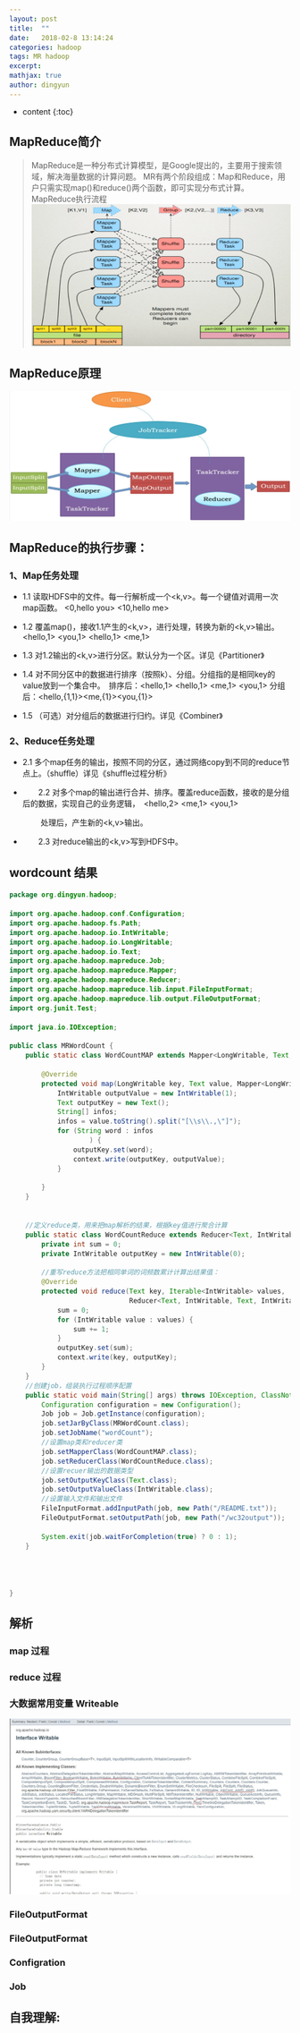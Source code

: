 ```yaml
---
layout: post
title:  ""
date:   2018-02-8 13:14:24
categories: hadoop
tags: MR hadoop
excerpt:
mathjax: true
author: dingyun
---
```


* content
{:toc}

## MapReduce简介

>MapReduce是一种分布式计算模型，是Google提出的，主要用于搜索领域，解决海量数据的计算问题。
>MR有两个阶段组成：Map和Reduce，用户只需实现map()和reduce()两个函数，即可实现分布式计算。
>MapReduce执行流程
![MapReduce简介](/image/MapReduce原理.png)




## MapReduce原理
![MapReduce原理](/image/MapReduce执行流程.png)




## MapReduce的执行步骤：

### 1、Map任务处理

* 1.1 读取HDFS中的文件。每一行解析成一个<k,v>。每一个键值对调用一次map函数。                <0,hello you>   <10,hello me>

* 1.2 覆盖map()，接收1.1产生的<k,v>，进行处理，转换为新的<k,v>输出。 <hello,1> <you,1> <hello,1> <me,1>

* 1.3 对1.2输出的<k,v>进行分区。默认分为一个区。详见《Partitioner》

* 1.4 对不同分区中的数据进行排序（按照k）、分组。分组指的是相同key的value放到一个集合中。　排序后：<hello,1> <hello,1> <me,1> <you,1>  分组后：<hello,{1,1}><me,{1}><you,{1}>

* 1.5 （可选）对分组后的数据进行归约。详见《Combiner》

### 2、Reduce任务处理

* 2.1 多个map任务的输出，按照不同的分区，通过网络copy到不同的reduce节点上。（shuffle）详见《shuffle过程分析》

* 　　2.2 对多个map的输出进行合并、排序。覆盖reduce函数，接收的是分组后的数据，实现自己的业务逻辑，　<hello,2> <me,1> <you,1>

　　　　处理后，产生新的<k,v>输出。

* 　　2.3 对reduce输出的<k,v>写到HDFS中。
## wordcount 结果
```java
package org.dingyun.hadoop;

import org.apache.hadoop.conf.Configuration;
import org.apache.hadoop.fs.Path;
import org.apache.hadoop.io.IntWritable;
import org.apache.hadoop.io.LongWritable;
import org.apache.hadoop.io.Text;
import org.apache.hadoop.mapreduce.Job;
import org.apache.hadoop.mapreduce.Mapper;
import org.apache.hadoop.mapreduce.Reducer;
import org.apache.hadoop.mapreduce.lib.input.FileInputFormat;
import org.apache.hadoop.mapreduce.lib.output.FileOutputFormat;
import org.junit.Test;

import java.io.IOException;

public class MRWordCount {
    public static class WordCountMAP extends Mapper<LongWritable, Text, Text, IntWritable> {

        @Override
        protected void map(LongWritable key, Text value, Mapper<LongWritable, Text, Text, IntWritable>.Context context) throws IOException, InterruptedException {
            IntWritable outputValue = new IntWritable(1);
            Text outputKey = new Text();
            String[] infos;
            infos = value.toString().split("[\\s\\.,\"]");
            for (String word : infos
                    ) {
                outputKey.set(word);
                context.write(outputKey, outputValue);
            }

        }
    }


    //定义reduce类，用来把map解析的结果，根据key值进行聚合计算
    public static class WordCountReduce extends Reducer<Text, IntWritable, Text, IntWritable> {
        private int sum = 0;
        private IntWritable outputKey = new IntWritable(0);

        //重写reduce方法把相同单词的词频数累计计算出结果值：
        @Override
        protected void reduce(Text key, Iterable<IntWritable> values,
                              Reducer<Text, IntWritable, Text, IntWritable>.Context context) throws IOException, InterruptedException {
            sum = 0;
            for (IntWritable value : values) {
                sum += 1;
            }
            outputKey.set(sum);
            context.write(key, outputKey);
        }
    }
    //创建job，组装执行过程顺序配置
    public static void main(String[] args) throws IOException, ClassNotFoundException, InterruptedException {
        Configuration configuration = new Configuration();
        Job job = Job.getInstance(configuration);
        job.setJarByClass(MRWordCount.class);
        job.setJobName("wordCount");
        //设置map类和reducer类
        job.setMapperClass(WordCountMAP.class);
        job.setReducerClass(WordCountReduce.class);
        //设置recuer输出的数据类型
        job.setOutputKeyClass(Text.class);
        job.setOutputValueClass(IntWritable.class);
        //设置输入文件和输出文件
        FileInputFormat.addInputPath(job, new Path("/README.txt"));
        FileOutputFormat.setOutputPath(job, new Path("/wc32output"));

        System.exit(job.waitForCompletion(true) ? 0 : 1);
    }




}

```
## 解析
### map 过程
### reduce 过程
### 大数据常用变量 Writeable
![Writable子类型](/image/Writable.jpg)
### FileOutputFormat
### FileOutputFormat
### Configration
### Job
###
## 自我理解:

